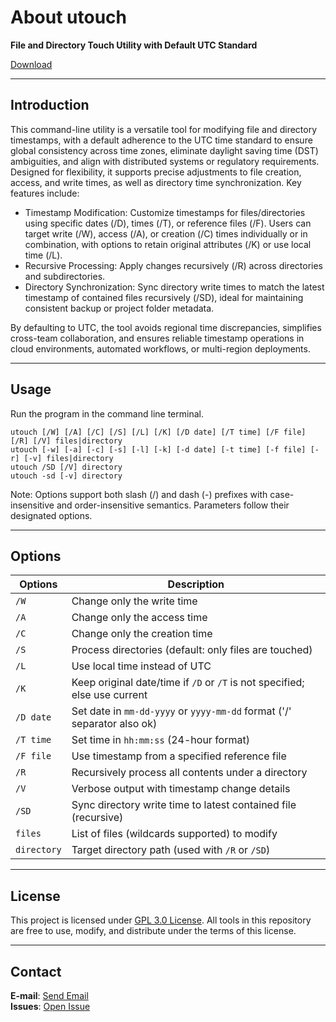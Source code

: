 # About utouch

**File and Directory Touch Utility with Default UTC Standard**  

[Download](../Release/utouch.exe?raw=true)

---

## Introduction

This command-line utility is a versatile tool for modifying file and directory timestamps, with a default adherence to the UTC time standard to ensure global consistency across time zones, eliminate daylight saving time (DST) ambiguities, and align with distributed systems or regulatory requirements. Designed for flexibility, it supports precise adjustments to file creation, access, and write times, as well as directory time synchronization. Key features include:


- Timestamp Modification: Customize timestamps for files/directories using specific dates (/D), times (/T), or reference files (/F). Users can target write (/W), access (/A), or creation (/C) times individually or in combination, with options to retain original attributes (/K) or use local time (/L).
​
- Recursive Processing: Apply changes recursively (/R) across directories and subdirectories.
​
- Directory Synchronization: Sync directory write times to match the latest timestamp of contained files recursively (/SD), ideal for maintaining consistent backup or project folder metadata.

By defaulting to UTC, the tool avoids regional time discrepancies, simplifies cross-team collaboration, and ensures reliable timestamp operations in cloud environments, automated workflows, or multi-region deployments.


---

## Usage

Run the program in the command line terminal.

```
utouch [/W] [/A] [/C] [/S] [/L] [/K] [/D date] [/T time] [/F file] [/R] [/V] files|directory
utouch [-w] [-a] [-c] [-s] [-l] [-k] [-d date] [-t time] [-f file] [-r] [-v] files|directory
utouch /SD [/V] directory
utouch -sd [-v] directory
```
Note: Options support both slash (/) and dash (-) prefixes with case-insensitive 
and order-insensitive semantics. Parameters follow their designated options.

---

## Options

| Options      | Description                                                                 |
|--------------|-----------------------------------------------------------------------------|
| `/W`         | Change only the write time                                                 |
| `/A`         | Change only the access time                                                |
| `/C`         | Change only the creation time                                              |
| `/S`         | Process directories (default: only files are touched)                      |
| `/L`         | Use local time instead of UTC                                              |
| `/K`         | Keep original date/time if `/D` or `/T` is not specified; else use current |
| `/D date`    | Set date in `mm-dd-yyyy` or `yyyy-mm-dd` format ('/' separator also ok)    |
| `/T time`    | Set time in `hh:mm:ss` (24-hour format)                                    |
| `/F file`    | Use timestamp from a specified reference file                              |
| `/R`         | Recursively process all contents under a directory                         |
| `/V`         | Verbose output with timestamp change details                               |
| `/SD`        | Sync directory write time to latest contained file (recursive)             |
| `files`      | List of files (wildcards supported) to modify                              |
| `directory`  | Target directory path (used with `/R` or `/SD`)                            |

---

## License
This project is licensed under [GPL 3.0 License](../LICENSE.txt). All tools in this repository are free to use, modify, and distribute under the terms of this license.

---

## Contact
**E-mail**: [Send Email](mailto:newxhbl@hotmail.com?subject=[ToolApps-VS]%20Inquiry)  
**Issues**: [Open Issue](../../../issues)  
